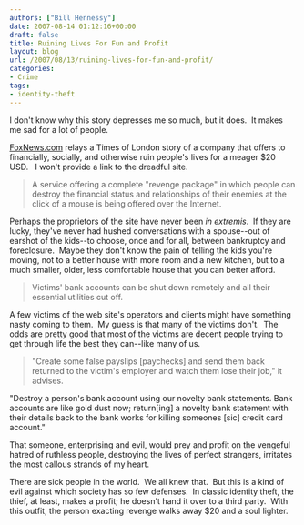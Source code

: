 ```yaml
---
authors: ["Bill Hennessy"]
date: 2007-08-14 01:12:16+00:00
draft: false
title: Ruining Lives For Fun and Profit
layout: blog
url: /2007/08/13/ruining-lives-for-fun-and-profit/
categories:
- Crime
tags:
- identity-theft
---
```


I don't know why this story depresses me so much, but it does.  It makes me sad for a lot of people.

[FoxNews.com](https://www.foxnews.com/story/0,2933,293097,00.html) relays a Times of London story of a company that offers to financially, socially, and otherwise ruin people's lives for a meager $20 USD.   I won't provide a link to the dreadful site.


> A service offering a complete "revenge package" in which people can destroy the financial status and relationships of their enemies at the click of a mouse is being offered over the Internet.


Perhaps the proprietors of the site have never been _in extremis_.  If they are lucky, they've never had hushed conversations with a spouse--out of earshot of the kids--to choose, once and for all, between bankruptcy and foreclosure.  Maybe they don't know the pain of telling the kids you're moving, not to a better house with more room and a new kitchen, but to a much smaller, older, less comfortable house that you can better afford.


> Victims' bank accounts can be shut down remotely and all their essential utilities cut off.


A few victims of the web site's operators and clients might have something nasty coming to them.  My guess is that many of the victims don't.  The odds are pretty good that most of the victims are decent people trying to get through life the best they can--like many of us.


> "Create some false payslips [paychecks] and send them back returned to the victim's employer and watch them lose their job," it advises.

"Destroy a person's bank account using our novelty bank statements. Bank accounts are like gold dust now; return[ing] a novelty bank statement with their details back to the bank works for killing someones [sic] credit card account."


That someone, enterprising and evil, would prey and profit on the vengeful hatred of ruthless people, destroying the lives of perfect strangers, irritates the most callous strands of my heart.

There are sick people in the world.  We all knew that.  But this is a kind of evil against which society has so few defenses.  In classic identity theft, the thief, at least, makes a profit; he doesn't hand it over to a third party.  With this outfit, the person exacting revenge walks away $20 and a soul lighter.
